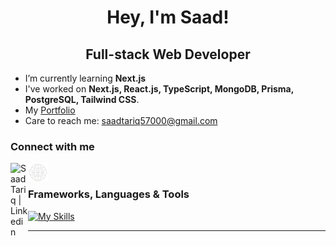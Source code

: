 <div id="greetings" align="center">
<h1>
  Hey, I'm Saad!
</h1>
<h2>Full-stack Web Developer</h2>
</div>

- I’m currently learning **Next.js**
- I've worked on **Next.js, React.js, TypeScript, MongoDB, Prisma, PostgreSQL, Tailwind CSS**.
- My [Portfolio](https://saadt.vercel.app)
- Care to reach me: saadtariq57000@gmail.com

### Connect with me

<a href="https://www.linkedin.com/in/saadtariq57/" target="_blank">
    <img align="left" alt="Saad Tariq | Linkedin" width="28px" src="https://www.vectorlogo.zone/logos/linkedin/linkedin-tile.svg" />
</a>
<a href="https://saadt.vercel.app" target="_blank">
    <img align="left" alt="Saad Tariq | Linkedin" width="32px" src="/web.png" />
</a>
<br>

### Frameworks, Languages & Tools

[![My Skills](https://skillicons.dev/icons?i=nextjs,react,ts,js,mongodb,prisma,postgres,nodejs,tailwind,vercel,vscode,figma&theme=dark)]([https://safikhan.me])

[mail]: saadtariq57000@gmail.com
[linkedin]: https://www.linkedin.com/in/saadtariq57

---

<div align="center">
  
</div>

